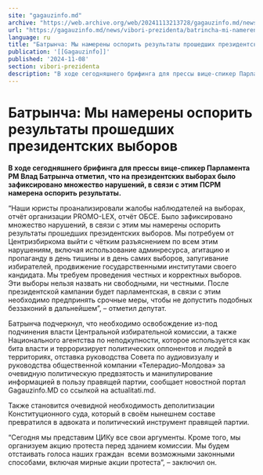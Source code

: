 ```yaml
---
site: "gagauzinfo.md"
archive: "https://web.archive.org/web/20241113213728/gagauzinfo.md/news/vibori-prezidenta/batrincha-mi-namereni-osporit-rezultati-proshedshih-prezidentskih-viborov"
url: "https://gagauzinfo.md/news/vibori-prezidenta/batrincha-mi-namereni-osporit-rezultati-proshedshih-prezidentskih-viborov"
language: ru
title: "Батрынча: Мы намерены оспорить результаты прошедших президентских выборов"
publication: '[[Gagauzinfo]]'
published: '2024-11-08'
section: vibori-prezidenta
description: "В ходе сегодняшнего брифинга для прессы вице-спикер Парламента РМ Влад Батрынча отметил, что на президентских выборах было зафиксировано множество нарушений, в связи с этим ПСРМ намерена оспорить результаты."
---
```


# Батрынча: Мы намерены оспорить результаты прошедших президентских выборов

**В ходе сегодняшнего брифинга для прессы вице-спикер Парламента РМ Влад Батрынча отметил, что на президентских выборах было зафиксировано множество нарушений, в связи с этим ПСРМ намерена оспорить результаты.**

“Наши юристы проанализировали жалобы наблюдателей на выборах, отчёт организации PROMO-LEX, отчёт ОБСЕ. Было зафиксировано множество нарушений, в связи с этим мы намерены оспорить результаты прошедших президентских выборов. Мы потребуем от Центризбиркома выйти с чётким разъяснением по всем этим нарушениям, включая использование админресурса, агитацию и пропаганду в день тишины и в день самих выборов, запугивание избирателей, продвижение государственными институтами своего кандидата. Мы требуем проведения честных и корректных выборов. Эти выборы нельзя назвать ни свободными, ни честными. После президентской кампании будет парламентская, в связи с этим необходимо предпринять срочные меры, чтобы не допустить подобных беззаконий в дальнейшем”, – отметил депутат.

Батрынча подчеркнул, что необходимо освобождение из-под подчинения власти Центральной избирательной комиссии, а также Национального агентства по неподкупности, которое используется как бита власти и терроризирует политических оппонентов и людей в территориях, отставка руководства Совета по аудиовизуалу и руководства общественной компании «Телерадио-Молдова» за очевидную политическую предвзятость и манипулирование информацией в пользу правящей партии, сообщает новостной портал Gagauzinfo.MD со ссылкой на actualitati.md.

Также становится очевидной необходимость деполитизации Конституционного суда, который в своём нынешнем составе превратился в адвоката и политический инструмент правящей партии.

“Сегодня мы представим ЦИКу все свои аргументы. Кроме того, мы организуем акцию протеста перед зданием комиссии. Мы будем отстаивать голоса наших граждан  всеми возможными законными способами, включая мирные акции протеста”, – заключил он.